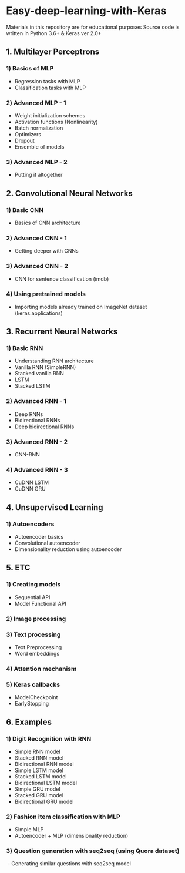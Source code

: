 # Easy-deep-learning-with-Keras

Materials in this repository are for educational purposes
Source code is written in Python 3.6+ & Keras ver 2.0+

## 1. Multilayer Perceptrons

### 1) Basics of MLP
- Regression tasks with MLP
- Classification tasks with MLP

### 2) Advanced MLP - 1
- Weight initialization schemes
- Activation functions (Nonlinearity)
- Batch normalization
- Optimizers
- Dropout
- Ensemble of models

### 3) Advanced MLP - 2
- Putting it altogether

## 2. Convolutional Neural Networks

### 1) Basic CNN
- Basics of CNN architecture

### 2) Advanced CNN - 1
- Getting deeper with CNNs

### 3) Advanced CNN - 2
- CNN for sentence classification (imdb)

### 4) Using pretrained models
- Importing models already trained on ImageNet dataset (keras.applications)

## 3. Recurrent Neural Networks

### 1) Basic RNN
- Understanding RNN architecture
- Vanilla RNN (SimpleRNN)
- Stacked vanilla RNN
- LSTM
- Stacked LSTM

### 2) Advanced RNN - 1
- Deep RNNs
- Bidirectional RNNs
- Deep bidirectional RNNs

### 3) Advanced RNN - 2
- CNN-RNN

### 4) Advanced RNN - 3
- CuDNN LSTM
- CuDNN GRU

## 4. Unsupervised Learning

### 1) Autoencoders
- Autoencoder basics
- Convolutional autoencoder
- Dimensionality reduction using autoencoder

## 5. ETC

### 1) Creating models
- Sequential API
- Model Functional API

### 2) Image processing

### 3) Text processing
 - Text Preprocessing
 - Word embeddings
 
### 4) Attention mechanism

### 5) Keras callbacks
 - ModelCheckpoint
 - EarlyStopping

## 6. Examples

### 1) Digit Recognition with RNN
  - Simple RNN model
  - Stacked RNN model
  - Bidirectional RNN model
  - Simple LSTM model
  - Stacked LSTM model
  - Bidirectional LSTM model
  - Simple GRU model
  - Stacked GRU model
  - Bidirectional GRU model

### 2) Fashion item classification with MLP
  - Simple MLP
  - Autoencoder + MLP (dimensionality reduction)
  
### 3) Question generation with seq2seq (using Quora dataset)
  - Generating similar questions with seq2seq model
